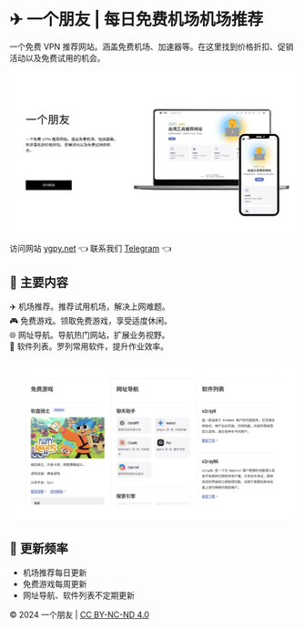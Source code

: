 # ✈ 一个朋友 | 每日免费机场机场推荐

一个免费 VPN 推荐网站。涵盖免费机场、加速器等。在这里找到价格折扣、促销活动以及免费试用的机会。

![一个免费 VPN 推荐网站](ygpy_net.webp)

访问网站 [ygpy.net](https://ygpy.net/) 👈
联系我们 [Telegram](https://t.me/sxtnbhz) 👈

## 📄 主要内容

✈️ 机场推荐。推荐试用机场，解决上网难题。  
🎮 免费游戏。领取免费游戏，享受适度休闲。  
🌐 网址导航。导航热门网站，扩展业务视野。  
💾 软件列表。罗列常用软件，提升作业效率。  

![出海工具推荐网站](ygpy.webp)

## 🔄 更新频率

- 机场推荐每日更新
- 免费游戏每周更新
- 网址导航、软件列表不定期更新

© 2024 一个朋友 | [CC BY-NC-ND 4.0](https://creativecommons.org/licenses/by-nc-nd/4.0/?ref=chooser-v1)

